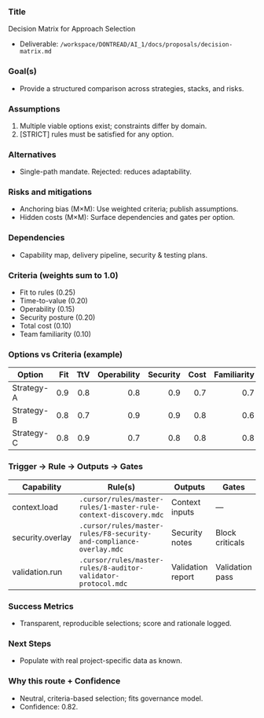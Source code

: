 ### Title
Decision Matrix for Approach Selection

- Deliverable: `/workspace/DONTREAD/AI_1/docs/proposals/decision-matrix.md`

### Goal(s)
- Provide a structured comparison across strategies, stacks, and risks.

### Assumptions
1. Multiple viable options exist; constraints differ by domain.
2. [STRICT] rules must be satisfied for any option.

### Alternatives
- Single-path mandate. Rejected: reduces adaptability.

### Risks and mitigations
- Anchoring bias (M×M): Use weighted criteria; publish assumptions.
- Hidden costs (M×M): Surface dependencies and gates per option.

### Dependencies
- Capability map, delivery pipeline, security & testing plans.

### Criteria (weights sum to 1.0)
- Fit to rules (0.25)
- Time-to-value (0.20)
- Operability (0.15)
- Security posture (0.20)
- Total cost (0.10)
- Team familiarity (0.10)

### Options vs Criteria (example)
| Option | Fit | TtV | Operability | Security | Cost | Familiarity | Score |
|---|---:|---:|---:|---:|---:|---:|---:|
| Strategy-A | 0.9 | 0.8 | 0.8 | 0.9 | 0.7 | 0.7 | 0.83 |
| Strategy-B | 0.8 | 0.7 | 0.9 | 0.9 | 0.8 | 0.6 | 0.80 |
| Strategy-C | 0.8 | 0.9 | 0.7 | 0.8 | 0.8 | 0.8 | 0.80 |

### Trigger → Rule → Outputs → Gates
| Capability | Rule(s) | Outputs | Gates |
|---|---|---|---|
| context.load | `.cursor/rules/master-rules/1-master-rule-context-discovery.mdc` | Context inputs | — |
| security.overlay | `.cursor/rules/master-rules/F8-security-and-compliance-overlay.mdc` | Security notes | Block criticals |
| validation.run | `.cursor/rules/master-rules/8-auditor-validator-protocol.mdc` | Validation report | Validation pass |

### Success Metrics
- Transparent, reproducible selections; score and rationale logged.

### Next Steps
- Populate with real project-specific data as known.

### Why this route + Confidence
- Neutral, criteria-based selection; fits governance model.
- Confidence: 0.82.
